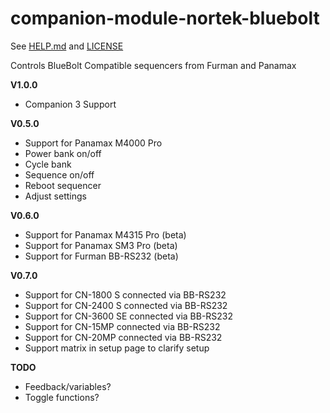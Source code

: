 # companion-module-nortek-bluebolt

See [HELP.md](./HELP.md) and [LICENSE](./LICENSE)

Controls BlueBolt Compatible sequencers from Furman and Panamax

**V1.0.0**

- Companion 3 Support

**V0.5.0**

- Support for Panamax M4000 Pro
- Power bank on/off
- Cycle bank
- Sequence on/off
- Reboot sequencer
- Adjust settings

**V0.6.0**

- Support for Panamax M4315 Pro (beta)
- Support for Panamax SM3 Pro (beta)
- Support for Furman BB-RS232 (beta)

**V0.7.0**

- Support for CN-1800 S connected via BB-RS232
- Support for CN-2400 S connected via BB-RS232
- Support for CN-3600 SE connected via BB-RS232
- Support for CN-15MP connected via BB-RS232
- Support for CN-20MP connected via BB-RS232
- Support matrix in setup page to clarify setup

**TODO**

- Feedback/variables?
- Toggle functions?

